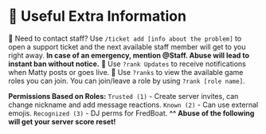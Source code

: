 # :pushpin: __**Useful Extra Information**__

:small_blue_diamond: Need to contact staff? Use `/ticket add [info about the problem]` to open a support ticket and the next available staff member will get to you right away. **In case of an emergency, mention @Staff. Abuse will lead to instant ban without notice.**
:small_orange_diamond: Use `?rank Updates` to receive notifications when Matty posts or goes live.
:small_blue_diamond: Use `?ranks` to view the available game roles you can join. You can join/leave a role by using `?rank [role name]`.


**Permissions Based on Roles:**
`Trusted (1)` - Create server invites, can change nickname and add message reactions.
`Known (2)` - Can use external emojis.
`Recognized (3)` - DJ perms for FredBoat.
**^^ Abuse of the following will get your server score reset!**
